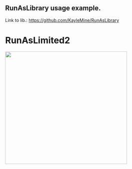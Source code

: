 ## RunAsLibrary usage example.

Link to lib.: https://github.com/KayleMine/RunAsLibrary

# RunAsLimited2
 <p align="left">
  <img width="391" height="361" src="https://i.imgur.com/6IfRIOP.png">
</p>
